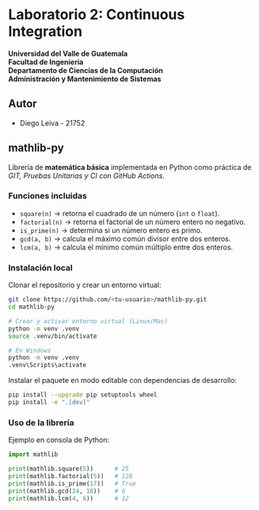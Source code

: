 # Laboratorio 2: Continuous Integration

**Universidad del Valle de Guatemala**  
**Facultad de Ingeniería**  
**Departamento de Ciencias de la Computación**  
**Administración y Mantenimiento de Sistemas**

## Autor
- Diego Leiva - 21752  

## mathlib-py

Librería de **matemática básica** implementada en Python como práctica de *GIT, Pruebas Unitarias y CI con GitHub Actions*.

### Funciones incluidas

- `square(n)` → retorna el cuadrado de un número (`int` o `float`).
- `factorial(n)` → retorna el factorial de un número entero no negativo.
- `is_prime(n)` → determina si un número entero es primo.
- `gcd(a, b)` → calcula el máximo común divisor entre dos enteros.
- `lcm(a, b)` → calcula el mínimo común múltiplo entre dos enteros.

### Instalación local

Clonar el repositorio y crear un entorno virtual:

```bash
git clone https://github.com/<tu-usuario>/mathlib-py.git
cd mathlib-py

# Crear y activar entorno virtual (Linux/Mac)
python -m venv .venv
source .venv/bin/activate

# En Windows
python -m venv .venv
.venv\Scripts\activate
```

Instalar el paquete en modo editable con dependencias de desarrollo:

```bash
pip install --upgrade pip setuptools wheel
pip install -e ".[dev]"
```

### Uso de la librería

Ejemplo en consola de Python:

```python
import mathlib

print(mathlib.square(5))      # 25
print(mathlib.factorial(5))   # 120
print(mathlib.is_prime(17))   # True
print(mathlib.gcd(24, 18))    # 6
print(mathlib.lcm(4, 6))      # 12
```